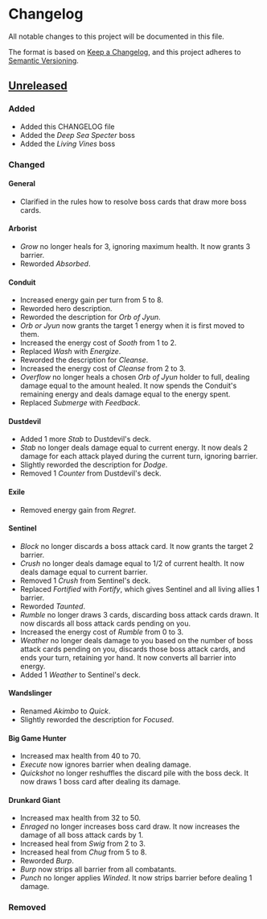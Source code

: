 # Changelog
All notable changes to this project will be documented in this file.

The format is based on [Keep a Changelog](https://keepachangelog.com/en/1.0.0/),
and this project adheres to [Semantic Versioning](https://semver.org/spec/v2.0.0.html).

## [Unreleased]
### Added
- Added this CHANGELOG file
- Added the *Deep Sea Specter* boss
- Added the *Living Vines* boss

### Changed

#### General
- Clarified in the rules how to resolve boss cards that draw more boss cards.

#### Arborist
- *Grow* no longer heals for 3, ignoring maximum health. It now grants 3 barrier.
- Reworded *Absorbed*.

#### Conduit
- Increased energy gain per turn from 5 to 8.
- Reworded hero description.
- Reworded the description for *Orb of Jyun*.
- *Orb or Jyun* now grants the target 1 energy when it is first moved to them.
- Increased the energy cost of *Sooth* from 1 to 2.
- Replaced *Wash* with *Energize*.
- Reworded the description for *Cleanse*.
- Increased the energy cost of *Cleanse* from 2 to 3.
- *Overflow* no longer heals a chosen *Orb of Jyun* holder to full, dealing damage equal to the amount healed. It now spends the Conduit's remaining energy and deals damage equal to the energy spent.
- Replaced *Submerge* with *Feedback*.

#### Dustdevil
- Added 1 more *Stab* to Dustdevil's deck.
- *Stab* no longer deals damage equal to current energy. It now deals 2 damage for each attack played during the current turn, ignoring barrier.
- Slightly reworded the description for *Dodge*.
- Removed 1 *Counter* from Dustdevil's deck.

#### Exile
- Removed energy gain from *Regret*.

#### Sentinel
- *Block* no longer discards a boss attack card. It now grants the target 2 barrier.
- *Crush* no longer deals damage equal to 1/2 of current health. It now deals damage equal to current barrier.
- Removed 1 *Crush* from Sentinel's deck.
- Replaced *Fortified* with *Fortify*, which gives Sentinel and all living allies 1 barrier.
- Reworded *Taunted*.
- *Rumble* no longer draws 3 cards, discarding boss attack cards drawn. It now discards all boss attack cards pending on you.
- Increased the energy cost of *Rumble* from 0 to 3.
- *Weather* no longer deals damage to you based on the number of boss attack cards pending on you, discards those boss attack cards, and ends your turn, retaining yor hand. It now converts all barrier into energy.
- Added 1 *Weather* to Sentinel's deck.

#### Wandslinger
- Renamed *Akimbo* to *Quick*.
- Slightly reworded the description for *Focused*.

#### Big Game Hunter
- Increased max health from 40 to 70.
- *Execute* now ignores barrier when dealing damage.
- *Quickshot* no longer reshuffles the discard pile with the boss deck. It now draws 1 boss card after dealing its damage.

#### Drunkard Giant
- Increased max health from 32 to 50.
- *Enraged* no longer increases boss card draw. It now increases the damage of all boss attack cards by 1.
- Increased heal from *Swig* from 2 to 3.
- Increased heal from *Chug* from 5 to 8.
- Reworded *Burp*.
- *Burp* now strips all barrier from all combatants.
- *Punch* no longer applies *Winded*. It now strips barrier before dealing 1 damage.

### Removed

[Unreleased]: https://github.com/Streus/encounter/compare/v1.1.1...HEAD